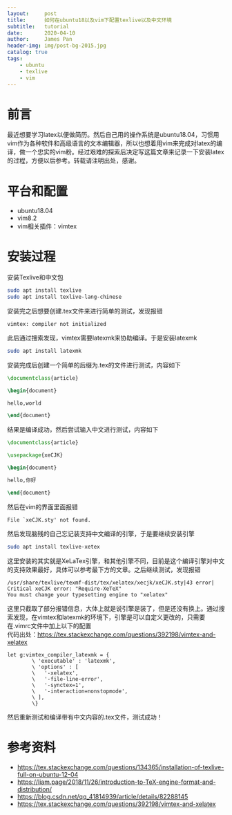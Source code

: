 ```yaml
---
layout:     post   				    
title:      如何在ubuntu18以及vim下配置texlive以及中文环境
subtitle:   tutorial
date:       2020-04-10
author:     James Pan
header-img: img/post-bg-2015.jpg 	
catalog: true 						
tags:								
    - ubuntu
    - texlive
    - vim
---
```

# 前言
最近想要学习latex以便做简历。然后自己用的操作系统是ubuntu18.04，习惯用vim作为各种软件和高级语言的文本编辑器，所以也想着用vim来完成对latex的编译，做一个忠实的vim粉。经过艰难的探索后决定写这篇文章来记录一下安装latex的过程，方便以后参考。转载请注明出处，感谢。

# 平台和配置
+ ubuntu18.04
+ vim8.2
+ vim相关插件：vimtex

# 安装过程
安装Texlive和中文包
```bash
sudo apt install texlive
sudo apt install texlive-lang-chinese
```
安装完之后想要创建.tex文件来进行简单的测试，发现报错
```vim
vimtex: compiler not initialized
```
此后通过搜索发现，vimtex需要latexmk来协助编译。于是安装latexmk
```bash
sudo apt install latexmk
```
安装完成后创建一个简单的后缀为.tex的文件进行测试，内容如下
```latex
\documentclass{article}

\begin{document}

hello,world

\end{document}
```
结果是编译成功，然后尝试输入中文进行测试，内容如下
```latex
\documentclass{article}

\usepackage{xeCJK}

\begin{document}

hello,你好

\end{document}
```
然后在vim的界面里面报错
```vim
File `xeCJK.sty' not found.
```
然后发现脑残的自己忘记装支持中文编译的引擎，于是要继续安装引擎
```bash
sudo apt install texlive-xetex
```
这里安装的其实就是XeLaTex引擎，和其他引擎不同，目前是这个编译引擎对中文的支持效果最好，具体可以参考最下方的文章。之后继续测试，发现报错
```vim
/usr/share/texlive/texmf-dist/tex/xelatex/xecjk/xeCJK.sty|43 error| Critical xeCJK error: "Require-XeTeX"
You must change your typesetting engine to "xelatex"
```
这里只截取了部分报错信息，大体上就是说引擎是装了，但是还没有换上。通过搜索发现，在vimtex和latexmk的环境下，引擎是可以自定义更改的，只需要在.vimrc文件中加上以下的配置  
代码出处：https://tex.stackexchange.com/questions/392198/vimtex-and-xelatex
```vim
let g:vimtex_compiler_latexmk = { 
        \ 'executable' : 'latexmk',
        \ 'options' : [ 
        \   '-xelatex',
        \   '-file-line-error',
        \   '-synctex=1',
        \   '-interaction=nonstopmode',
        \ ],
        \}
```
然后重新测试和编译带有中文内容的.tex文件，测试成功！

# 参考资料
+ https://tex.stackexchange.com/questions/134365/installation-of-texlive-full-on-ubuntu-12-04
+ https://liam.page/2018/11/26/introduction-to-TeX-engine-format-and-distribution/
+ https://blog.csdn.net/qq_41814939/article/details/82288145
+ https://tex.stackexchange.com/questions/392198/vimtex-and-xelatex
